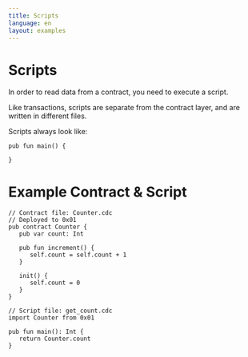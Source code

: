 ```yaml
---
title: Scripts
language: en
layout: examples
---
```


# Scripts

In order to read data from a contract, you need to execute a script.

Like transactions, scripts are separate from the contract layer, and are written in different files.

Scripts always look like:
```cadence
pub fun main() {
  
}
```

# Example Contract & Script

```cadence
// Contract file: Counter.cdc
// Deployed to 0x01
pub contract Counter {
   pub var count: Int

   pub fun increment() {
      self.count = self.count + 1
   }

   init() {
      self.count = 0
   }
}
```

```cadence
// Script file: get_count.cdc
import Counter from 0x01

pub fun main(): Int {
   return Counter.count
}
```
